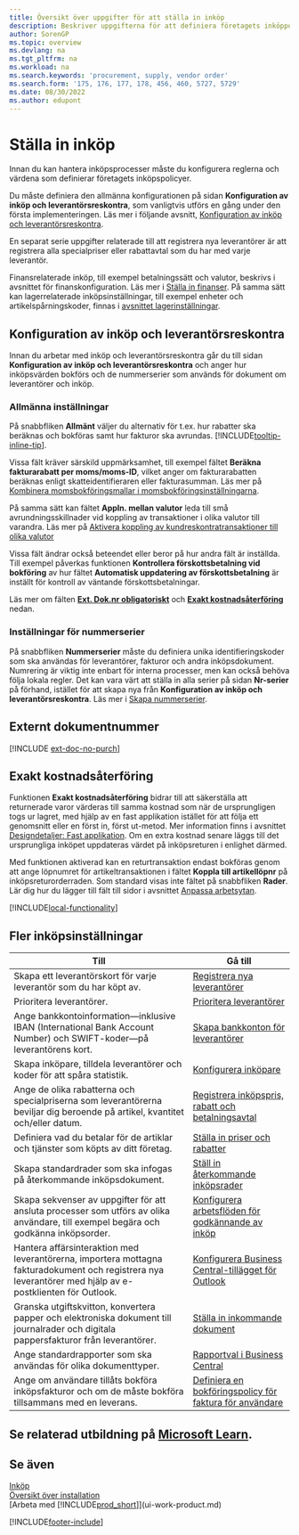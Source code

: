 ```yaml
---
title: Översikt över uppgifter för att ställa in inköp
description: Beskriver uppgifterna för att definiera företagets inköppolicyer och registrerar inköpsprocesserna.
author: SorenGP
ms.topic: overview
ms.devlang: na
ms.tgt_pltfrm: na
ms.workload: na
ms.search.keywords: 'procurement, supply, vendor order'
ms.search.form: '175, 176, 177, 178, 456, 460, 5727, 5729'
ms.date: 08/30/2022
ms.author: edupont
---
```

# <a name="setting-up-purchasing"></a>Ställa in inköp

Innan du kan hantera inköpsprocesser måste du konfigurera reglerna och värdena som definierar företagets inköpspolicyer.

Du måste definiera den allmänna konfigurationen på sidan **Konfiguration av inköp och leverantörsreskontra**, som vanligtvis utförs en gång under den första implementeringen. Läs mer i följande avsnitt, [Konfiguration av inköp och leverantörsreskontra](#purchases-and-payables-setup).

En separat serie uppgifter relaterade till att registrera nya leverantörer är att registrera alla specialpriser eller rabattavtal som du har med varje leverantör.

Finansrelaterade inköp, till exempel betalningssätt och valutor, beskrivs i avsnittet för finanskonfiguration. Läs mer i [Ställa in finanser](finance-setup-finance.md). På samma sätt kan lagerrelaterade inköpsinställningar, till exempel enheter och artikelspårningskoder, finnas i [avsnittet lagerinställningar](inventory-setup-inventory.md).

## <a name="purchases-and-payables-setup"></a>Konfiguration av inköp och leverantörsreskontra

Innan du arbetar med inköp och leverantörsreskontra går du till sidan **Konfiguration av inköp och leverantörsreskontra** och anger hur inköpsvärden bokförs och de nummerserier som används för dokument om leverantörer och inköp.

### <a name="general-settings"></a>Allmänna inställningar

På snabbfliken **Allmänt** väljer du alternativ för t.ex. hur rabatter ska beräknas och bokföras samt hur fakturor ska avrundas. [!INCLUDE[tooltip-inline-tip](includes/tooltip-inline-tip_md.md)].

Vissa fält kräver särskild uppmärksamhet, till exempel fältet **Beräkna fakturarabatt per moms/moms-ID**, vilket anger om fakturarabatten beräknas enligt skatteidentifieraren eller fakturasumman. Läs mer på [Kombinera momsbokföringsmallar i momsbokföringsinställningarna](finance-setup-vat.md#combine-vat-posting-groups-in-vat-posting-setups).

På samma sätt kan fältet **Appln. mellan valutor** leda till små avrundningsskillnader vid koppling av transaktioner i olika valutor till varandra. Läs mer på [Aktivera koppling av kundreskontratransaktioner till olika valutor](finance-how-enable-application-ledger-entries-different-currencies.md)

Vissa fält ändrar också beteendet eller beror på hur andra fält är inställda. Till exempel påverkas funktionen **Kontrollera förskottsbetalning vid bokföring** av hur fältet **Automatisk uppdatering av förskottsbetalning** är inställt för kontroll av väntande förskottsbetalningar.

Läs mer om fälten [**Ext. Dok.nr obligatoriskt**](#external-document-number) och [**Exakt kostnadsåterföring**](#exact-cost-reversing) nedan.

### <a name="number-series-settings"></a>Inställningar för nummerserier

På snabbfliken **Nummerserier** måste du definiera unika identifieringskoder som ska användas för leverantörer, fakturor och andra inköpsdokument. Numrering är viktig inte enbart för interna processer, men kan också behöva följa lokala regler. Det kan vara värt att ställa in alla serier på sidan **Nr-serier** på förhand, istället för att skapa nya från **Konfiguration av inköp och leverantörsreskontra**. Läs mer i [Skapa nummerserier](ui-create-number-series.md).

## <a name="external-document-number"></a>Externt dokumentnummer

[!INCLUDE [ext-doc-no-purch](includes/ext-doc-no-purch.md)]

## <a name="exact-cost-reversing"></a>Exakt kostnadsåterföring

Funktionen **Exakt kostnadsåterföring** bidrar till att säkerställa att returnerade varor värderas till samma kostnad som när de ursprungligen togs ur lagret, med hjälp av en fast applikation istället för att följa ett genomsnitt eller en först in, först ut-metod. Mer information finns i avsnittet [Designdetaljer: Fast applikation](design-details-item-application.md#fixed-application). Om en extra kostnad senare läggs till det ursprungliga inköpet uppdateras värdet på inköpsreturen i enlighet därmed.

Med funktionen aktiverad kan en returtransaktion endast bokföras genom att ange löpnumret för artikeltransaktionen i fältet **Koppla till artikellöpnr** på inköpsreturorderraden. Som standard visas inte fältet på snabbfliken **Rader**. Lär dig hur du lägger till fält till sidor i avsnittet [Anpassa arbetsytan](ui-personalization-user.md#to-start-personalizing-a-page-through-the-personalizing-banner).

[!INCLUDE[local-functionality](includes/local-functionality.md)]

## <a name="more-purchasing-setups"></a>Fler inköpsinställningar

| Till | Gå till |
| --- | --- |
| Skapa ett leverantörskort för varje leverantör som du har köpt av. |[Registrera nya leverantörer](purchasing-how-register-new-vendors.md) |
| Prioritera leverantörer. |[Prioritera leverantörer](purchasing-how-prioritize-vendors.md) |
| Ange bankkontoinformation&mdash;inklusive IBAN (International Bank Account Number) och SWIFT-koder&mdash;på leverantörens kort. | [Skapa bankkonton för leverantörer](purchasing-how-set-up-vendors-bank-accounts.md) |
| Skapa inköpare, tilldela leverantörer och koder för att spåra statistik. |[Konfigurera inköpare](purchasing-how-setup-purchasers.md) |
| Ange de olika rabatterna och specialpriserna som leverantörerna beviljar dig beroende på artikel, kvantitet och/eller datum. |[Registrera inköpspris, rabatt och betalningsavtal](purchasing-how-record-purchase-price-discount-payment-agreements.md) |
| Definiera vad du betalar för de artiklar och tjänster som köpts av ditt företag.  | [Ställa in priser och rabatter](across-prices-and-discounts.md) |
| Skapa standardrader som ska infogas på återkommande inköpsdokument. | [Ställ in återkommande inköpsrader](purchasing-how-work-recurring-purchase-lines.md) |
| Skapa sekvenser av uppgifter för att ansluta processer som utförs av olika användare, till exempel begära och godkänna inköpsorder. | [Konfigurera arbetsflöden för godkännande av inköp](across-set-up-workflows.md) |
| Hantera affärsinteraktion med leverantörerna, importera mottagna fakturadokument och registrera nya leverantörer med hjälp av e-postklienten för Outlook. | [Konfigurera Business Central-tillägget för Outlook](admin-outlook.md) |
| Granska utgiftskvitton, konvertera papper och elektroniska dokument till journalrader och digitala pappersfakturor från leverantörer. | [Ställa in inkommande dokument](across-how-setup-income-documents.md) |
| Ange standardrapporter som ska användas för olika dokumenttyper. |[Rapportval i Business Central](across-report-selections.md)|
|Ange om användare tillåts bokföra inköpsfakturor och om de måste bokföra tillsammans med en leverans. |[Definiera en bokföringspolicy för faktura för användare](admin-setup-invoice-posting-policy.md)|

## <a name="see-related-training-at-microsoft-learn"></a>Se relaterad utbildning på [Microsoft Learn](/learn/paths/trade-get-started-dynamics-365-business-central/).

## <a name="see-also"></a>Se även

[Inköp](purchasing-manage-purchasing.md)  
[Översikt över installation](setup.md)  
[Arbeta med [!INCLUDE[prod_short](includes/prod_short.md)]](ui-work-product.md)

[!INCLUDE[footer-include](includes/footer-banner.md)]
